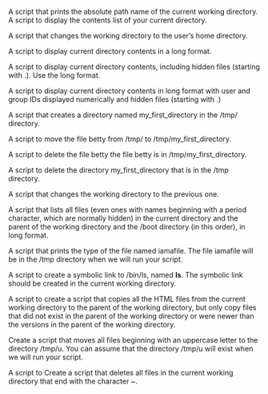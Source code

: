 A script that prints the absolute path name of the current working directory.
A script to display the contents list of your current directory.

A script that changes the working directory to the user’s home directory.

A script to display current directory contents in a long format.

A script to display current directory contents, including hidden files (starting with .). Use the long format.

A script to display current directory contents in long format with user and group IDs displayed numerically and hidden files (starting with .)

A script that creates a directory named my_first_directory in the /tmp/ directory.

A script to move the file betty from /tmp/ to /tmp/my_first_directory.

A script to delete the file betty the file betty is in /tmp/my_first_directory.

A script to delete the directory my_first_directory that is in the /tmp directory.

A script that changes the working directory to the previous one.

A script that lists all files (even ones with names beginning with a period character, which are normally hidden) in the current directory and the parent of the working directory and the /boot directory (in this order), in long format.

A script that prints the type of the file named iamafile. The file iamafile will be in the /tmp directory when we will run your script.

A script to create  a symbolic link to /bin/ls, named __ls__. The symbolic link should be created in the current working directory.

A script to create a script that copies all the HTML files from the current working directory to the parent of the working directory, but only copy files that did not exist in the parent of the working directory or were newer than the versions in the parent of the working directory.

Create a script that moves all files beginning with an uppercase letter to the directory /tmp/u. You can assume that the directory /tmp/u will exist when we will run your script.

A script to Create a script that deletes all files in the current working directory that end with the character ~.
